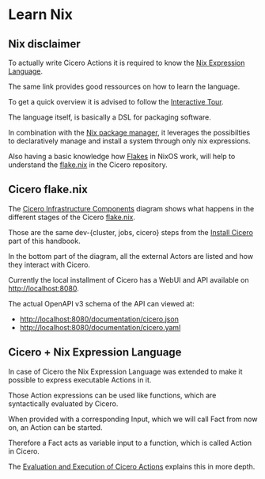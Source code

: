 # Learn Nix

## Nix disclaimer
To actually write Cicero Actions it is required to know the [Nix Expression Language](https://nixos.wiki/wiki/Nix_Expression_Language).

The same link provides good ressources on how to learn the language.

To get a quick overview it is advised to follow the [Interactive Tour](https://nixcloud.io/tour/?id=1).

The language itself, is basically a DSL for packaging software.

In combination with the [Nix package manager](https://nixos.org/manual/nix/stable/), it leverages the possibilties to declaratively manage and install a system through only nix expressions.

Also having a basic knowledge how [Flakes](https://nixos.wiki/wiki/Flakes) in NixOS work, will help to understand the [flake.nix](https://github.com/input-output-hk/cicero/blob/main/flake.nix) in the Cicero repository.

## Cicero flake.nix
The [Cicero Infrastructure Components](https://miro.com/app/board/uXjVOBqekRU=/) diagram shows what happens in the different stages of the Cicero [flake.nix](https://github.com/input-output-hk/cicero/blob/main/flake.nix).

Those are the same dev-{cluster, jobs, cicero} steps from the [Install Cicero](./install-cicero.md) part of this handbook.

In the bottom part of the diagram, all the external Actors are listed and how they interact with Cicero.

Currently the local installment of Cicero has a WebUI and API available on [http://localhost:8080](http://localhost:8080).

The actual OpenAPI v3 schema of the API can viewed at:
- [http://localhost:8080/documentation/cicero.json](http://localhost:8080/documentation/cicero.json)
- [http://localhost:8080/documentation/cicero.yaml](http://localhost:8080/documentation/cicero.yaml)

## Cicero + Nix Expression Language

In case of Cicero the Nix Expression Language was extended to make it possible to express executable Actions in it.

Those Action expressions can be used like functions, which are syntactically evaluated by Cicero.

When provided with a corresponding Input, which we will call Fact from now on, an Action can be started.

Therefore a Fact acts as variable input to a function, which is called Action in Cicero.

The [Evaluation and Execution of Cicero Actions](./evaluation-and-execution-of-actions.md) explains this in more depth.
